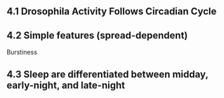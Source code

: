## 4.1 Drosophila Activity Follows Circadian Cycle

## 4.2 Simple features (spread-dependent)

Burstiness

## 4.3 Sleep are differentiated between midday, early-night, and late-night
